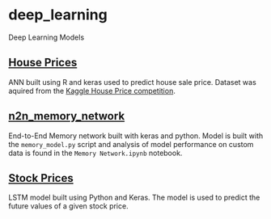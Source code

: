 # deep_learning
Deep Learning Models

## [House Prices](house_prices/)
ANN built using R and keras used to predict house sale price.
Dataset was aquired from the [Kaggle House Price competition](https://www.kaggle.com/c/house-prices-advanced-regression-techniques).

## [n2n_memory_network](n2n_memory_network/)
End-to-End Memory network built with keras and python. Model is built with the `memory_model.py` script and analysis of model performance on custom data is found in the `Memory Network.ipynb` notebook.

## [Stock Prices](stock_prices/)
LSTM model built using Python and Keras.
The model is used to predict the future values of a given stock price.
